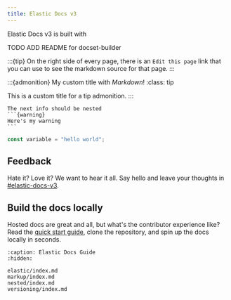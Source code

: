```yaml
---
title: Elastic Docs v3
---
```


Elastic Docs v3 is built with

TODO ADD README for docset-builder

:::{tip}
On the right side of every page, there is an `Edit this page` link that you can use to see the markdown source for that page.
:::

:::{admonition} My custom title with *Markdown*!
:class: tip

This is a custom title for a tip admonition.
:::

````{note}
The next info should be nested
```{warning}
Here's my warning
```
````


```javascript
const variable = "hello world";
```

## Feedback

Hate it? Love it? We want to hear it all. Say hello and leave your thoughts in [#elastic-docs-v3](https://elastic.slack.com/archives/C07APH4RCDT).

## Build the docs locally

Hosted docs are great and all, but what's the contributor experience like?
Read the [quick start guide](https://github.com/elastic/markitpy/tree/main), clone the repository, and spin up the docs locally in seconds.


```{toctree}
:caption: Elastic Docs Guide
:hidden:

elastic/index.md
markup/index.md
nested/index.md
versioning/index.md
```
